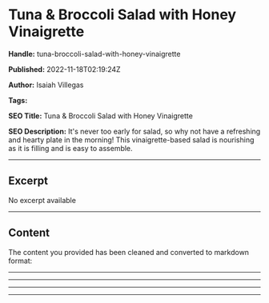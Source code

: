# Tuna & Broccoli Salad with Honey Vinaigrette

**Handle:** tuna-broccoli-salad-with-honey-vinaigrette

**Published:** 2022-11-18T02:19:24Z

**Author:** Isaiah Villegas

**Tags:** 

**SEO Title:** Tuna & Broccoli Salad with Honey Vinaigrette

**SEO Description:** It's never too early for salad, so why not have a refreshing and hearty plate in the morning! This vinaigrette-based salad is nourishing as it is filling and is easy to assemble.

---

## Excerpt

No excerpt available

---

## Content

The content you provided has been cleaned and converted to markdown format:

---

<div class="shogun-root" data-shogun-id="66b582fb89cc58555746f46e" data-shogun-site-id="90d7c63e-5f91-4544-b89c-1e3574fd8646" data-shogun-page-id="66b582fb89cc58555746f46e" data-shogun-page-version-id="66b5831286f9f8565647e70c" data-shogun-platform-type="shopify" data-shogun-variant-id="66b5831286f9f8565647e70d" data-shogun-page-type="article" data-shogun-power-up-type="" data-shogun-power-up-id="" data-region="main">

---

<script type="text/javascript" src="https://cdn.getshogun.com/js-2024-08-08-3953/global-assets-733442fb871c6ea1230585c7e48d132468792672.js" defer></script>

---

<script type="text/javascript" src="https://cdn.getshogun.com/js-2024-08-08-3953/add_ons_asset_66b5831286f9f8565647e70c_66b5831286f9f8565647e70d.js" defer></script>

---

